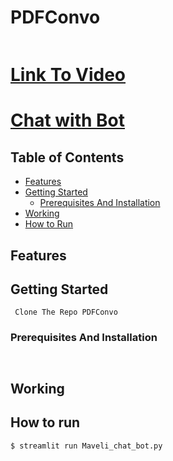 # PDFConvo



<img src=""/>

# [Link To Video](./)

# [Chat with Bot](./)

## Table of Contents

- [Features](#features)
- [Getting Started](#getting-started)
  - [Prerequisites And Installation](#prerequisites-and-installation)
- [Working](#working)
- [How to Run](#how-to-run)

## Features




## Getting Started

``` Clone The Repo PDFConvo```

### Prerequisites And Installation

```

```
```bash

```

## Working



## How to run
```bash
$ streamlit run Maveli_chat_bot.py
```


